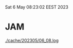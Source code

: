Sat  6 May 08:23:02 EEST 2023
# JAM
<a href='./cache/202305/06_08.log'>./cache/202305/06_08.log</a>
